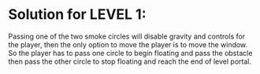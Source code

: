 # Solution for LEVEL 1:

Passing one of the two smoke circles will disable gravity and controls for the player, then the only option to move the player is to move the window.  
So the player has to pass one circle to begin floating and pass the obstacle then pass the other circle to stop floating and reach the end of level portal.